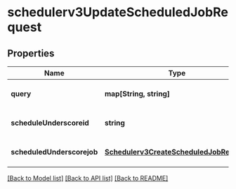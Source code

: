 # schedulerv3UpdateScheduledJobRequest

## Properties
Name | Type | Description | Notes
------------ | ------------- | ------------- | -------------
**query** | **map[String, string]** |  | [optional] [default to null]
**scheduleUnderscoreid** | **string** |  | [optional] [default to null]
**scheduledUnderscorejob** | [**Schedulerv3CreateScheduledJobRequest**](Schedulerv3CreateScheduledJobRequest.md) |  | [optional] [default to null]

[[Back to Model list]](../README.md#documentation-for-models) [[Back to API list]](../README.md#documentation-for-api-endpoints) [[Back to README]](../README.md)



